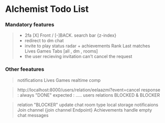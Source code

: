 # Alchemist Todo List

### Mandatory features

> - 2fa [X] Front / [-]BACK.
> search bar {z-index}
> - redirect to dm chat
> - invite to play
> status
> radar + achievements
> Rank
> Last matches
> Lives Games
> Tabs [all , dm , rooms]
> - the user recieving invitation can't cancel the request

### Other feeatures
> notifications
> Lives Games realtime comp


> http://localhost:8000/users/relation/eelaazmi?event=cancel
response : always "DONE"
expected : .....
> users relations BLOCKED & BLOCKER
> 



> relation "BLOCKER"
> update chat room type
> local storage notificaions
> Join channel {join channel Endpoint}
> Achievements
> handle empty chat messages